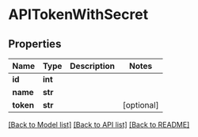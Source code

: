 # APITokenWithSecret


## Properties

Name | Type | Description | Notes
------------ | ------------- | ------------- | -------------
**id** | **int** |  | 
**name** | **str** |  | 
**token** | **str** |  | [optional] 

[[Back to Model list]](../#documentation-for-models) [[Back to API list]](../#documentation-for-api-endpoints) [[Back to README]](../)


